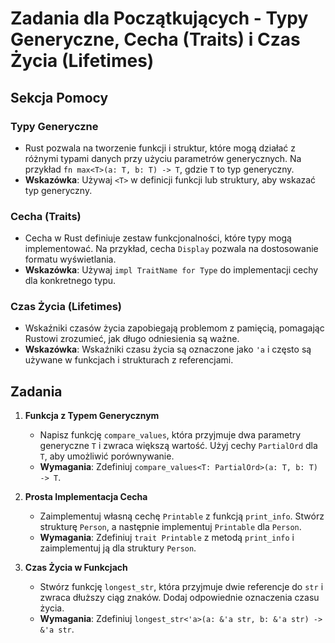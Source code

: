 # Zadania dla Początkujących - Typy Generyczne, Cecha (Traits) i Czas Życia (Lifetimes)

## Sekcja Pomocy

### Typy Generyczne
- Rust pozwala na tworzenie funkcji i struktur, które mogą działać z różnymi typami danych przy użyciu parametrów generycznych. Na przykład `fn max<T>(a: T, b: T) -> T`, gdzie `T` to typ generyczny.
- **Wskazówka**: Używaj `<T>` w definicji funkcji lub struktury, aby wskazać typ generyczny.

### Cecha (Traits)
- Cecha w Rust definiuje zestaw funkcjonalności, które typy mogą implementować. Na przykład, cecha `Display` pozwala na dostosowanie formatu wyświetlania.
- **Wskazówka**: Używaj `impl TraitName for Type` do implementacji cechy dla konkretnego typu.

### Czas Życia (Lifetimes)
- Wskaźniki czasów życia zapobiegają problemom z pamięcią, pomagając Rustowi zrozumieć, jak długo odniesienia są ważne.
- **Wskazówka**: Wskaźniki czasu życia są oznaczone jako `'a` i często są używane w funkcjach i strukturach z referencjami.

## Zadania

1. **Funkcja z Typem Generycznym**
    - Napisz funkcję `compare_values`, która przyjmuje dwa parametry generyczne `T` i zwraca większą wartość. Użyj cechy `PartialOrd` dla `T`, aby umożliwić porównywanie.
    - **Wymagania**: Zdefiniuj `compare_values<T: PartialOrd>(a: T, b: T) -> T`.

2. **Prosta Implementacja Cecha**
    - Zaimplementuj własną cechę `Printable` z funkcją `print_info`. Stwórz strukturę `Person`, a następnie implementuj `Printable` dla `Person`.
    - **Wymagania**: Zdefiniuj `trait Printable` z metodą `print_info` i zaimplementuj ją dla struktury `Person`.

3. **Czas Życia w Funkcjach**
    - Stwórz funkcję `longest_str`, która przyjmuje dwie referencje do `str` i zwraca dłuższy ciąg znaków. Dodaj odpowiednie oznaczenia czasu życia.
    - **Wymagania**: Zdefiniuj `longest_str<'a>(a: &'a str, b: &'a str) -> &'a str`.
